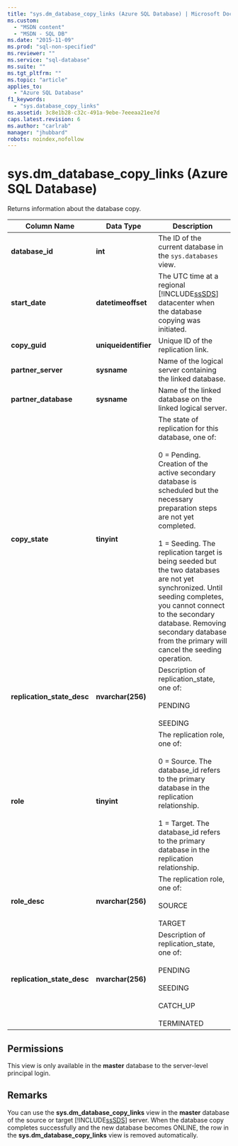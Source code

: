 ```yaml
---
title: "sys.dm_database_copy_links (Azure SQL Database) | Microsoft Docs"
ms.custom: 
  - "MSDN content"
  - "MSDN - SQL DB"
ms.date: "2015-11-09"
ms.prod: "sql-non-specified"
ms.reviewer: ""
ms.service: "sql-database"
ms.suite: ""
ms.tgt_pltfrm: ""
ms.topic: "article"
applies_to: 
  - "Azure SQL Database"
f1_keywords: 
  - "sys.database_copy_links"
ms.assetid: 3c8e1b28-c32c-491a-9ebe-7eeeaa21ee7d
caps.latest.revision: 6
ms.author: "carlrab"
manager: "jhubbard"
robots: noindex,nofollow
---
```

# sys.dm_database_copy_links (Azure SQL Database)
  Returns information about the database copy.  
  
|Column Name|Data Type|Description|  
|-----------------|---------------|-----------------|  
|**database_id**|**int**|The ID of the current database in the `sys.databases` view.|  
|**start_date**|**datetimeoffset**|The UTC time at a regional [!INCLUDE[ssSDS](../a9retired/includes/sssds-md.md)] datacenter when the database copying was initiated.|  
|**copy_guid**|**uniqueidentifier**|Unique ID of the replication link.|  
|**partner_server**|**sysname**|Name of the logical server containing the linked database.|  
|**partner_database**|**sysname**|Name of the linked database on the linked logical server.|  
|**copy_state**|**tinyint**|The state of replication for this database, one of:<br /><br /> 0 = Pending. Creation of the active secondary database is scheduled but the necessary preparation steps are not yet completed.<br /><br /> 1 = Seeding. The replication target is being seeded but the two databases are not yet synchronized. Until seeding completes, you cannot connect to the secondary database. Removing secondary database from the primary will cancel the seeding operation.|  
|**replication_state_desc**|**nvarchar(256)**|Description of replication_state, one of:<br /><br /> PENDING<br /><br /> SEEDING|  
|**role**|**tinyint**|The replication role, one of:<br /><br /> 0 = Source. The database_id refers to the primary database in the replication relationship.<br /><br /> 1 = Target.  The database_id refers to the primary database in the replication relationship.|  
|**role_desc**|**nvarchar(256)**|The replication role, one of:<br /><br /> SOURCE<br /><br /> TARGET|  
|**replication_state_desc**|**nvarchar(256)**|Description of replication_state, one of:<br /><br /> PENDING<br /><br /> SEEDING<br /><br /> CATCH_UP<br /><br /> TERMINATED|  
  
## Permissions  
 This view is only available in the **master** database to the server-level principal login.  
  
## Remarks  
 You can use the **sys.dm_database_copy_links** view in the **master** database of the source or target [!INCLUDE[ssSDS](../a9retired/includes/sssds-md.md)] server. When the database copy completes successfully and the new database becomes ONLINE, the row in the **sys.dm_database_copy_links** view is removed automatically.  
  
  